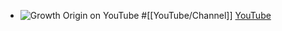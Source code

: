 - ![Growth Origin on YouTube]()
  #[[YouTube/Channel]]
  [YouTube](https://www.youtube.com/@GrowthOrigin)